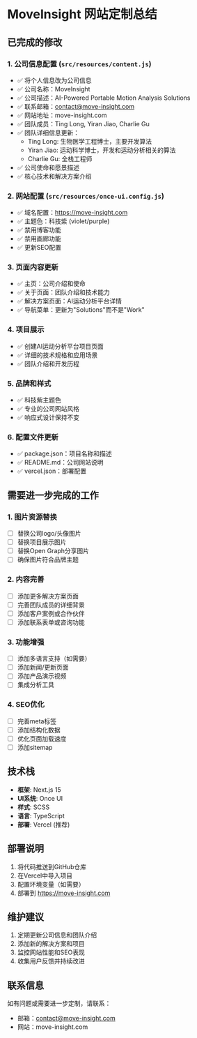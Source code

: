 # MoveInsight 网站定制总结

## 已完成的修改

### 1. 公司信息配置 (`src/resources/content.js`)
- ✅ 将个人信息改为公司信息
- ✅ 公司名称：MoveInsight
- ✅ 公司描述：AI-Powered Portable Motion Analysis Solutions
- ✅ 联系邮箱：contact@move-insight.com
- ✅ 网站地址：move-insight.com
- ✅ 团队成员：Ting Long, Yiran Jiao, Charlie Gu
- ✅ 团队详细信息更新：
  - Ting Long: 生物医学工程博士，主要开发算法
  - Yiran Jiao: 运动科学博士，开发和运动分析相关的算法
  - Charlie Gu: 全栈工程师
- ✅ 公司使命和愿景描述
- ✅ 核心技术和解决方案介绍

### 2. 网站配置 (`src/resources/once-ui.config.js`)
- ✅ 域名配置：https://move-insight.com
- ✅ 主题色：科技紫 (violet/purple)
- ✅ 禁用博客功能
- ✅ 禁用画廊功能
- ✅ 更新SEO配置

### 3. 页面内容更新
- ✅ 主页：公司介绍和使命
- ✅ 关于页面：团队介绍和技术能力
- ✅ 解决方案页面：AI运动分析平台详情
- ✅ 导航菜单：更新为"Solutions"而不是"Work"

### 4. 项目展示
- ✅ 创建AI运动分析平台项目页面
- ✅ 详细的技术规格和应用场景
- ✅ 团队介绍和开发历程

### 5. 品牌和样式
- ✅ 科技紫主题色
- ✅ 专业的公司网站风格
- ✅ 响应式设计保持不变

### 6. 配置文件更新
- ✅ package.json：项目名称和描述
- ✅ README.md：公司网站说明
- ✅ vercel.json：部署配置

## 需要进一步完成的工作

### 1. 图片资源替换
- [ ] 替换公司logo/头像图片
- [ ] 替换项目展示图片
- [ ] 替换Open Graph分享图片
- [ ] 确保图片符合品牌主题

### 2. 内容完善
- [ ] 添加更多解决方案页面
- [ ] 完善团队成员的详细背景
- [ ] 添加客户案例或合作伙伴
- [ ] 添加联系表单或咨询功能

### 3. 功能增强
- [ ] 添加多语言支持（如需要）
- [ ] 添加新闻/更新页面
- [ ] 添加产品演示视频
- [ ] 集成分析工具

### 4. SEO优化
- [ ] 完善meta标签
- [ ] 添加结构化数据
- [ ] 优化页面加载速度
- [ ] 添加sitemap

## 技术栈

- **框架**: Next.js 15
- **UI系统**: Once UI
- **样式**: SCSS
- **语言**: TypeScript
- **部署**: Vercel (推荐)

## 部署说明

1. 将代码推送到GitHub仓库
2. 在Vercel中导入项目
3. 配置环境变量（如需要）
4. 部署到 https://move-insight.com

## 维护建议

1. 定期更新公司信息和团队介绍
2. 添加新的解决方案和项目
3. 监控网站性能和SEO表现
4. 收集用户反馈并持续改进

## 联系信息

如有问题或需要进一步定制，请联系：
- 邮箱：contact@move-insight.com
- 网站：move-insight.com 